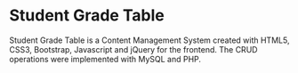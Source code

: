 # Student Grade Table

Student Grade Table is a Content Management System created with HTML5, CSS3, Bootstrap, Javascript and jQuery for the frontend. The CRUD operations were implemented with MySQL and PHP.


